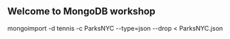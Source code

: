 ## Welcome to MongoDB workshop

mongoimport -d tennis -c ParksNYC --type=json --drop < ParksNYC.json
